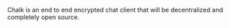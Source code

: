 Chalk is an end to end encrypted chat client that will be decentralized and completely open source.
